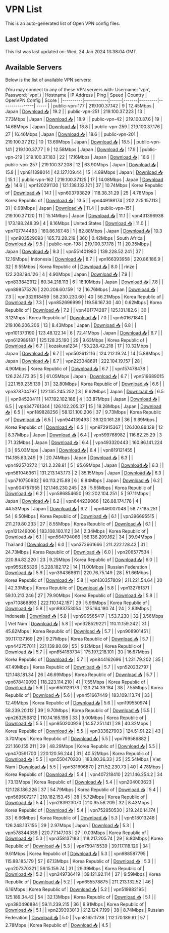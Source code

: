 # VPN List

This is an auto-generated list of Open VPN config files.

## Last Updated

This list was last updated on: Wed, 24 Jan 2024 13:38:04 GMT.

## Available Servers

Below is the list of available VPN servers:

(You may connect to any of these VPN servers with: Username: 'vpn', Password: 'vpn'.)
| Hostname | IP Address | Ping | Speed | Country | OpenVPN Config | Score |
|----------|------------|------|-------|---------|----------------| ----- |
| public-vpn-177 | 219.100.37.142 | 9 | 12.45Mbps | Japan | [Download 📥](./configs/server_0_JP.ovpn) | 19.2 |
| public-vpn-251 | 219.100.37.223 | 13 | 7.73Mbps | Japan | [Download 📥](./configs/server_1_JP.ovpn) | 18.9 |
| public-vpn-42 | 219.100.37.6 | 19 | 14.68Mbps | Japan | [Download 📥](./configs/server_2_JP.ovpn) | 18.8 |
| public-vpn-259 | 219.100.37.176 | 27 | 16.46Mbps | Japan | [Download 📥](./configs/server_3_JP.ovpn) | 18.6 |
| public-vpn-201 | 219.100.37.212 | 10 | 13.69Mbps | Japan | [Download 📥](./configs/server_4_JP.ovpn) | 18.5 |
| public-vpn-141 | 219.100.37.77 | 9 | 12.58Mbps | Japan | [Download 📥](./configs/server_5_JP.ovpn) | 17.9 |
| public-vpn-219 | 219.100.37.183 | 22 | 17.16Mbps | Japan | [Download 📥](./configs/server_6_JP.ovpn) | 16.6 |
| public-vpn-257 | 219.100.37.208 | 12 | 63.90Mbps | Japan | [Download 📥](./configs/server_7_JP.ovpn) | 15.8 |
| vpn811398014 | 42.127.109.44 | 15 | 4.89Mbps | Japan | [Download 📥](./configs/server_8_JP.ovpn) | 15.1 |
| public-vpn-162 | 219.100.37.125 | 17 | 14.08Mbps | Japan | [Download 📥](./configs/server_9_JP.ovpn) | 14.6 |
| vpn120291130 | 121.138.132.121 | 37 | 10.74Mbps | Korea Republic of | [Download 📥](./configs/server_10_KR.ovpn) | 14.1 |
| vpn603793829 | 118.38.31.29 | 25 | 4.78Mbps | Korea Republic of | [Download 📥](./configs/server_11_KR.ovpn) | 13.5 |
| vpn449198174 | 202.225.157.113 | 31 | 0.98Mbps | Japan | [Download 📥](./configs/server_12_JP.ovpn) | 11.4 |
| public-vpn-151 | 219.100.37.120 | 11 | 15.14Mbps | Japan | [Download 📥](./configs/server_13_JP.ovpn) | 11.1 |
| vpn431396938 | 173.198.248.39 | 4 | 8.16Mbps | United States | [Download 📥](./configs/server_14_US.ovpn) | 11.0 |
| vpn707744493 | 160.86.167.48 | 1 | 82.88Mbps | Japan | [Download 📥](./configs/server_15_JP.ovpn) | 10.3 |
| vpn903529093 | 165.73.28.219 | 360 | 0.42Mbps | South Africa | [Download 📥](./configs/server_16_ZA.ovpn) | 9.5 |
| public-vpn-198 | 219.100.37.178 | 11 | 20.35Mbps | Japan | [Download 📥](./configs/server_17_JP.ovpn) | 9.3 |
| vpn551401980 | 139.228.52.241 | 37 | 12.16Mbps | Indonesia | [Download 📥](./configs/server_18_ID.ovpn) | 8.7 |
| vpn166393958 | 220.86.186.9 | 32 | 9.55Mbps | Korea Republic of | [Download 📥](./configs/server_19_KR.ovpn) | 8.0 |
| rinze | 122.208.194.126 | 4 | 4.90Mbps | Japan | [Download 📥](./configs/server_20_JP.ovpn) | 7.9 |
| vpn833842912 | 60.34.218.113 | 6 | 18.10Mbps | Japan | [Download 📥](./configs/server_21_JP.ovpn) | 7.8 |
| vpn898575276 | 220.208.60.159 | 12 | 16.76Mbps | Japan | [Download 📥](./configs/server_22_JP.ovpn) | 7.3 |
| vpn332918459 | 58.230.230.60 | 40 | 56.21Mbps | Korea Republic of | [Download 📥](./configs/server_23_KR.ovpn) | 7.3 |
| vpn852696999 | 119.56.167.30 | 40 | 0.62Mbps | Korea Republic of | [Download 📥](./configs/server_24_KR.ovpn) | 7.2 |
| vpn401774287 | 125.131.182.6 | 30 | 3.12Mbps | Korea Republic of | [Download 📥](./configs/server_25_KR.ovpn) | 7.0 |
| vpn501671840 | 219.106.206.206 | 13 | 8.43Mbps | Japan | [Download 📥](./configs/server_26_JP.ovpn) | 6.8 |
| vpn101373190 | 123.48.122.14 | 6 | 72.41Mbps | Japan | [Download 📥](./configs/server_27_JP.ovpn) | 6.7 |
| vpn612989187 | 125.128.25.190 | 29 | 9.63Mbps | Korea Republic of | [Download 📥](./configs/server_28_KR.ovpn) | 6.7 |
| kozakura1234 | 153.228.42.218 | 17 | 10.32Mbps | Japan | [Download 📥](./configs/server_29_JP.ovpn) | 6.7 |
| vpn502612116 | 124.212.19.24 | 14 | 5.88Mbps | Japan | [Download 📥](./configs/server_30_JP.ovpn) | 6.7 |
| vpn223348691 | 222.104.19.157 | 28 | 4.90Mbps | Korea Republic of | [Download 📥](./configs/server_31_KR.ovpn) | 6.7 |
| vpn157478478 | 126.224.173.35 | 5 | 61.05Mbps | Japan | [Download 📥](./configs/server_32_JP.ovpn) | 6.7 |
| vpn519689015 | 221.159.235.139 | 31 | 32.80Mbps | Korea Republic of | [Download 📥](./configs/server_33_KR.ovpn) | 6.6 |
| vpn378704797 | 122.135.245.252 | 3 | 9.62Mbps | Japan | [Download 📥](./configs/server_34_JP.ovpn) | 6.5 |
| vpn945204111 | 147.192.102.186 | 4 | 33.87Mbps | Japan | [Download 📥](./configs/server_35_JP.ovpn) | 6.5 |
| vpn347761344 | 126.102.205.37 | 15 | 18.28Mbps | Japan | [Download 📥](./configs/server_36_JP.ovpn) | 6.5 |
| vpn189828256 | 58.121.100.206 | 37 | 9.73Mbps | Korea Republic of | [Download 📥](./configs/server_37_KR.ovpn) | 6.5 |
| vpn944139493 | 39.120.161.28 | 36 | 9.89Mbps | Korea Republic of | [Download 📥](./configs/server_38_KR.ovpn) | 6.5 |
| vpn972915367 | 126.100.89.129 | 12 | 8.37Mbps | Japan | [Download 📥](./configs/server_39_JP.ovpn) | 6.4 |
| vpn599768982 | 116.82.25.29 | 3 | 71.32Mbps | Japan | [Download 📥](./configs/server_40_JP.ovpn) | 6.4 |
| vpn493320443 | 160.86.141.224 | 3 | 95.03Mbps | Japan | [Download 📥](./configs/server_41_JP.ovpn) | 6.4 |
| vpn819121455 | 114.185.63.249 | 9 | 20.74Mbps | Japan | [Download 📥](./configs/server_42_JP.ovpn) | 6.3 |
| vpn492570272 | 121.2.228.81 | 5 | 95.69Mbps | Japan | [Download 📥](./configs/server_43_JP.ovpn) | 6.3 |
| vpn581046361 | 131.213.143.173 | 2 | 35.15Mbps | Japan | [Download 📥](./configs/server_44_JP.ovpn) | 6.3 |
| vpn710750932 | 60.113.215.89 | 6 | 8.84Mbps | Japan | [Download 📥](./configs/server_45_JP.ovpn) | 6.2 |
| vpn904757955 | 121.146.230.245 | 28 | 5.55Mbps | Korea Republic of | [Download 📥](./configs/server_46_KR.ovpn) | 6.2 |
| vpn586854650 | 92.202.104.251 | 5 | 97.11Mbps | Japan | [Download 📥](./configs/server_47_JP.ovpn) | 6.2 |
| vpn644239066 | 126.88.174.178 | 4 | 44.53Mbps | Japan | [Download 📥](./configs/server_48_JP.ovpn) | 6.2 |
| vpn646007048 | 58.77.185.251 | 54 | 9.50Mbps | Korea Republic of | [Download 📥](./configs/server_49_KR.ovpn) | 6.1 |
| vpn396695515 | 211.219.80.233 | 27 | 8.55Mbps | Korea Republic of | [Download 📥](./configs/server_50_KR.ovpn) | 6.1 |
| vpn121249006 | 183.108.160.112 | 34 | 2.34Mbps | Korea Republic of | [Download 📥](./configs/server_51_KR.ovpn) | 6.1 |
| vpn564794066 | 58.136.209.162 | 34 | 39.94Mbps | Thailand | [Download 📥](./configs/server_52_TH.ovpn) | 6.0 |
| vpn373661666 | 211.222.128.42 | 31 | 24.73Mbps | Korea Republic of | [Download 📥](./configs/server_53_KR.ovpn) | 6.0 |
| vpn206577534 | 220.84.82.220 | 23 | 9.25Mbps | Korea Republic of | [Download 📥](./configs/server_54_KR.ovpn) | 6.0 |
| vpn955285326 | 5.228.182.172 | 14 | 11.00Mbps | Russian Federation | [Download 📥](./configs/server_55_RU.ovpn) | 5.9 |
| vpn394368611 | 220.76.75.149 | 28 | 51.66Mbps | Korea Republic of | [Download 📥](./configs/server_56_KR.ovpn) | 5.8 |
| vpn130357809 | 211.221.54.64 | 30 | 42.33Mbps | Korea Republic of | [Download 📥](./configs/server_57_KR.ovpn) | 5.8 |
| vpn132761371 | 59.10.213.246 | 27 | 79.90Mbps | Korea Republic of | [Download 📥](./configs/server_58_KR.ovpn) | 5.8 |
| vpn710866893 | 222.110.142.157 | 29 | 5.96Mbps | Korea Republic of | [Download 📥](./configs/server_59_KR.ovpn) | 5.8 |
| vpn893753054 | 125.164.180.74 | 24 | 2.83Mbps | Indonesia | [Download 📥](./configs/server_60_ID.ovpn) | 5.8 |
| vpn906565417 | 1.53.7.230 | 32 | 3.56Mbps | Viet Nam | [Download 📥](./configs/server_61_VN.ovpn) | 5.8 |
| vpn328529221 | 110.11.159.242 | 31 | 45.82Mbps | Korea Republic of | [Download 📥](./configs/server_62_KR.ovpn) | 5.7 |
| vpn908901451 | 39.117.137.169 | 29 | 9.27Mbps | Korea Republic of | [Download 📥](./configs/server_63_KR.ovpn) | 5.7 |
| vpn442757011 | 221.139.80.69 | 55 | 9.12Mbps | Korea Republic of | [Download 📥](./configs/server_64_KR.ovpn) | 5.7 |
| vpn854183734 | 175.197.218.101 | 30 | 16.67Mbps | Korea Republic of | [Download 📥](./configs/server_65_KR.ovpn) | 5.7 |
| vpn844162696 | 1.231.79.202 | 35 | 47.49Mbps | Korea Republic of | [Download 📥](./configs/server_66_KR.ovpn) | 5.7 |
| vpn520232797 | 121.148.181.34 | 26 | 46.69Mbps | Korea Republic of | [Download 📥](./configs/server_67_KR.ovpn) | 5.7 |
| vpn678410093 | 118.223.114.210 | 41 | 7.55Mbps | Korea Republic of | [Download 📥](./configs/server_68_KR.ovpn) | 5.6 |
| vpn650129173 | 123.214.39.184 | 38 | 7.55Mbps | Korea Republic of | [Download 📥](./configs/server_69_KR.ovpn) | 5.6 |
| vpn451667449 | 183.109.113.74 | 33 | 12.49Mbps | Korea Republic of | [Download 📥](./configs/server_70_KR.ovpn) | 5.6 |
| vpn199550974 | 58.239.20.112 | 39 | 9.70Mbps | Korea Republic of | [Download 📥](./configs/server_71_KR.ovpn) | 5.5 |
| vpn263259812 | 110.14.165.198 | 33 | 9.00Mbps | Korea Republic of | [Download 📥](./configs/server_72_KR.ovpn) | 5.5 |
| vpn950200926 | 14.57.251.141 | 28 | 40.32Mbps | Korea Republic of | [Download 📥](./configs/server_73_KR.ovpn) | 5.5 |
| vpn333627903 | 124.51.91.22 | 43 | 3.70Mbps | Korea Republic of | [Download 📥](./configs/server_74_KR.ovpn) | 5.5 |
| vpn799586882 | 221.160.155.211 | 29 | 48.29Mbps | Korea Republic of | [Download 📥](./configs/server_75_KR.ovpn) | 5.5 |
| vpn470591700 | 220.120.56.244 | 31 | 40.52Mbps | Korea Republic of | [Download 📥](./configs/server_76_KR.ovpn) | 5.5 |
| vpn550470200 | 183.80.36.33 | 25 | 25.54Mbps | Viet Nam | [Download 📥](./configs/server_77_VN.ovpn) | 5.5 |
| vpn531606870 | 211.52.230.73 | 40 | 4.78Mbps | Korea Republic of | [Download 📥](./configs/server_78_KR.ovpn) | 5.4 |
| vpn407218410 | 221.146.254.2 | 34 | 73.13Mbps | Korea Republic of | [Download 📥](./configs/server_79_KR.ovpn) | 5.4 |
| vpn204003623 | 121.128.186.226 | 37 | 54.79Mbps | Korea Republic of | [Download 📥](./configs/server_80_KR.ovpn) | 5.4 |
| vpn569507217 | 210.182.153.45 | 38 | 5.72Mbps | Korea Republic of | [Download 📥](./configs/server_81_KR.ovpn) | 5.4 |
| vpn283923070 | 210.95.56.209 | 32 | 8.43Mbps | Korea Republic of | [Download 📥](./configs/server_82_KR.ovpn) | 5.4 |
| vpn752850530 | 219.240.14.174 | 33 | 6.66Mbps | Korea Republic of | [Download 📥](./configs/server_83_KR.ovpn) | 5.3 |
| vpn518013248 | 126.248.137.155 | 29 | 2.97Mbps | Japan | [Download 📥](./configs/server_84_JP.ovpn) | 5.3 |
| vpn578344339 | 220.77.147.103 | 27 | 0.03Mbps | Korea Republic of | [Download 📥](./configs/server_85_KR.ovpn) | 5.3 |
| vpn358137183 | 118.217.205.74 | 29 | 8.80Mbps | Korea Republic of | [Download 📥](./configs/server_86_KR.ovpn) | 5.3 |
| vpn750415539 | 39.117.118.120 | 34 | 9.61Mbps | Korea Republic of | [Download 📥](./configs/server_87_KR.ovpn) | 5.3 |
| vpn988587795 | 115.88.185.179 | 57 | 67.13Mbps | Korea Republic of | [Download 📥](./configs/server_88_KR.ovpn) | 5.3 |
| vpn207370321 | 59.15.159.74 | 31 | 29.39Mbps | Korea Republic of | [Download 📥](./configs/server_89_KR.ovpn) | 5.2 |
| vpn249736419 | 39.121.92.114 | 37 | 9.59Mbps | Korea Republic of | [Download 📥](./configs/server_90_KR.ovpn) | 5.2 |
| vpn655578875 | 211.213.132.52 | 46 | 6.16Mbps | Korea Republic of | [Download 📥](./configs/server_91_KR.ovpn) | 5.2 |
| vpn519982195 | 125.189.34.42 | 54 | 32.13Mbps | Korea Republic of | [Download 📥](./configs/server_92_KR.ovpn) | 5.1 |
| vpn380496884 | 59.11.239.215 | 36 | 9.91Mbps | Korea Republic of | [Download 📥](./configs/server_93_KR.ovpn) | 5.1 |
| vpn239393013 | 212.124.7.199 | 38 | 8.74Mbps | Russian Federation | [Download 📥](./configs/server_94_RU.ovpn) | 5.0 |
| vpn816511738 | 112.170.189.91 | 57 | 2.78Mbps | Korea Republic of | [Download 📥](./configs/server_95_KR.ovpn) | 4.5 |
